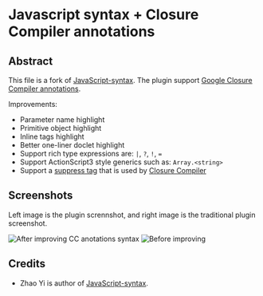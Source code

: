 Javascript syntax + Closure Compiler annotations
================================================

Abstract
--------
This file is a fork of [JavaScript-syntax](http://www.vim.org/scripts/script.php?script_id=1491).
The plugin support [Google Closure Compiler annotations](https://developers.google.com/closure/compiler/docs/js-for-compiler#tags).

Improvements:
 * Parameter name highlight
 * Primitive object highlight
 * Inline tags highlight
 * Better one-liner doclet highlight
 * Support rich type expressions are: ```|```, ```?```, ```!```, ```=```
 * Support ActionScript3 style generics such as: ```Array.<string>```
 * Support a [suppress tag](http://code.google.com/p/closure-compiler/wiki/Warnings#@suppress_Tags) that is used by [Closure Compiler](http://code.google.com/p/closure-compiler/)

Screenshots
-----------
Left image is the plugin scrennshot, and right image is the traditional plugin screenshot.

![After improving CC anotations syntax](http://orgachem.github.com/JavaScript-syntax/images/after.png "After")
![Before improving](http://orgachem.github.com/JavaScript-syntax/images/before.png "Before")

Credits
-------
- Zhao Yi is author of [JavaScript-syntax](http://www.vim.org/scripts/script.php?script_id=1491).

